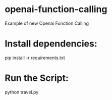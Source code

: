 # openai-function-calling
Example of new Openai Function Calling
# Install dependencies:
pip install -r requirements.txt

# Run the Script:
python travel.py
